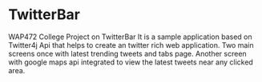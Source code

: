 # TwitterBar
WAP472 College Project on TwitterBar
It is a sample application based on Twitter4j Api that helps to create an twitter rich web application.
Two main screens once with latest trending tweets and tabs page.
Another screen with google maps api integrated to view the latest tweets near any clicked area.
